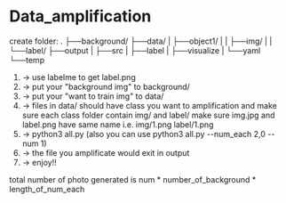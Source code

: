 # Data_amplification
create folder:
.
├──background/
├──data/
|  ├──object1/
|  |  ├──img/
|  |  └──label/
├──output
|  ├──src
|  ├──label
|  ├──visualize
|  └──yaml
└──temp

1. -> use labelme to get label.png 
2. -> put your "background img" to background/
3. -> put your "want to train img" to data/
4. -> files in data/ should have class you want to amplification and make sure each class folder contain img/ and label/
      make sure img.jpg and label.png have same name i.e. img/1.png label/1.png
5. -> python3 all.py (also you can use python3 all.py --num_each 2,0 --num 1)
6. -> the file you amplificate would exit in output
7. -> enjoy!!

total number of photo generated is num * number_of_background * length_of_num_each
